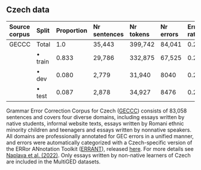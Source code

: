 ## Czech data

| Source corpus |  Split             | Proportion | Nr sentences | Nr tokens | Nr errors | Error rate |
|:--------------|:-------------------|:-----------|:-------------|:----------|:----------|:-----------|
| GECCC         | Total              | 1.0        | 35,443       |399,742    | 84,041    | 0.210      |
|               | • train            | 0.833      | 29,786       |332,875    | 67,525    | 0.203      |
|               | • dev              | 0.080      | 2,779        |31,940     | 8040     | 0.252      |
|               | • test             | 0.087      | 2,878        |34,927     | 8476     | 0.243      |

Grammar Error Correction Corpus for Czech ([GECCC](https://arxiv.org/pdf/2201.05590.pdf)) consists of 83,058 sentences and covers four diverse domains, including essays written by native students, informal website texts, essays written by Romani ethnic minority children and teenagers and essays written by nonnative speakers. All domains are professionally annotated for GEC errors in a unified manner, and errors were automatically categorized with a Czech-specific version of the ERRor ANnotation Toolkit ([ERRANT](https://github.com/chrisjbryant/errant)), released [here](https://github.com/ufal/errant_czech). For more details see [Naplava et al. (2022)](https://arxiv.org/pdf/2201.05590.pdf). Only essays written by non-native learners of Czech are included in the MultiGED datasets. 

